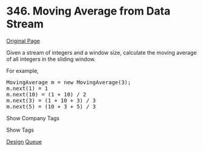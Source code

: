 # 346. Moving Average from Data Stream

[Original Page](https://leetcode.com/problems/moving-average-from-data-stream/)

Given a stream of integers and a window size, calculate the moving average of all integers in the sliding window.

For example,  

<pre>MovingAverage m = new MovingAverage(3);
m.next(1) = 1
m.next(10) = (1 + 10) / 2
m.next(3) = (1 + 10 + 3) / 3
m.next(5) = (10 + 3 + 5) / 3
</pre>

<div>

<div id="company_tags" class="btn btn-xs btn-warning">Show Company Tags</div>

<span class="hidebutton" style="display: none;">[Google](/company/google/)</span></div>

<div>

<div id="tags" class="btn btn-xs btn-warning">Show Tags</div>

<span class="hidebutton">[Design](/tag/design/) [Queue](/tag/queue/)</span></div>